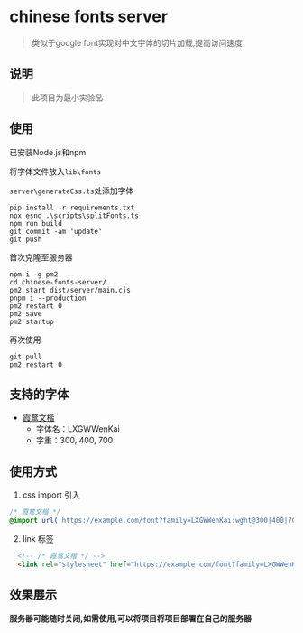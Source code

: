 # chinese fonts server

> 类似于google font实现对中文字体的切片加载,提高访问速度

## 说明

> 此项目为最小实验品

## 使用

已安装Node.js和npm

将字体文件放入`lib\fonts`

`server\generateCss.ts`处添加字体

```shell
pip install -r requirements.txt
npx esno .\scripts\splitFonts.ts
npm run build
git commit -am 'update'
git push
```

首次克隆至服务器

```shell
npm i -g pm2
cd chinese-fonts-server/
pm2 start dist/server/main.cjs
pnpm i --production
pm2 restart 0
pm2 save
pm2 startup
```

再次使用

```shell
git pull
pm2 restart 0
```

## 支持的字体
- [霞鹜文楷](https://github.com/lxgw/LxgwWenKai/tree/main)
  - 字体名：LXGWWenKai
  - 字重：300, 400, 700
  
## 使用方式
1. css import 引入

```css
/* 霞鹜文楷 */
@import url('https://example.com/font?family=LXGWWenKai:wght@300|400|700');
```
2. link 标签

```html
  <!-- /* 霞鹜文楷 */ -->
  <link rel="stylesheet" href="https://example.com/font?family=LXGWWenKai:wght@300|400|700"></link>
```
## 效果展示

**服务器可能随时关闭,如需使用,可以将项目将项目部署在自己的服务器**